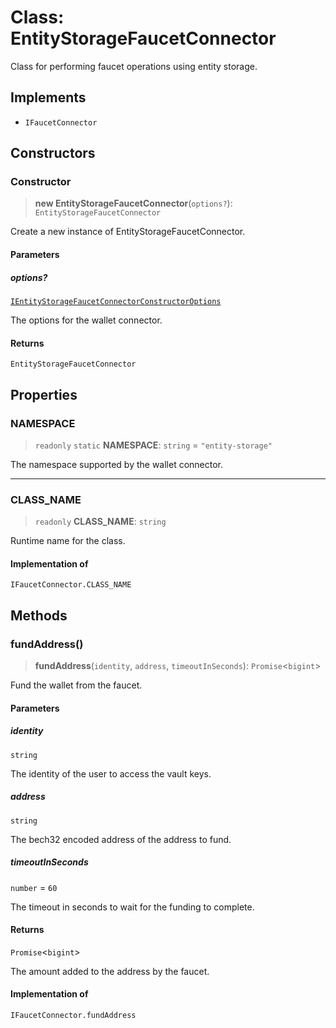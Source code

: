 # Class: EntityStorageFaucetConnector

Class for performing faucet operations using entity storage.

## Implements

- `IFaucetConnector`

## Constructors

### Constructor

> **new EntityStorageFaucetConnector**(`options?`): `EntityStorageFaucetConnector`

Create a new instance of EntityStorageFaucetConnector.

#### Parameters

##### options?

[`IEntityStorageFaucetConnectorConstructorOptions`](../interfaces/IEntityStorageFaucetConnectorConstructorOptions.md)

The options for the wallet connector.

#### Returns

`EntityStorageFaucetConnector`

## Properties

### NAMESPACE

> `readonly` `static` **NAMESPACE**: `string` = `"entity-storage"`

The namespace supported by the wallet connector.

***

### CLASS\_NAME

> `readonly` **CLASS\_NAME**: `string`

Runtime name for the class.

#### Implementation of

`IFaucetConnector.CLASS_NAME`

## Methods

### fundAddress()

> **fundAddress**(`identity`, `address`, `timeoutInSeconds`): `Promise`\<`bigint`\>

Fund the wallet from the faucet.

#### Parameters

##### identity

`string`

The identity of the user to access the vault keys.

##### address

`string`

The bech32 encoded address of the address to fund.

##### timeoutInSeconds

`number` = `60`

The timeout in seconds to wait for the funding to complete.

#### Returns

`Promise`\<`bigint`\>

The amount added to the address by the faucet.

#### Implementation of

`IFaucetConnector.fundAddress`
